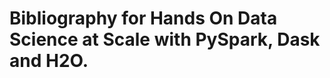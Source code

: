 Bibliography for Hands On Data Science at Scale with PySpark, Dask and H2O.
=============================================================



```{bibliography} references.bib
```